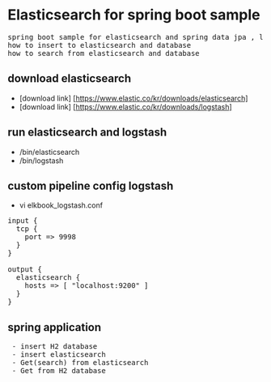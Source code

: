 # Elasticsearch for spring boot sample

<pre>
spring boot sample for elasticsearch and spring data jpa , logstash
how to insert to elasticsearch and database
how to search from elasticsearch and database
</pre>

## download elasticsearch
* [download link] [https://www.elastic.co/kr/downloads/elasticsearch]
* [download link] [https://www.elastic.co/kr/downloads/logstash]

## run elasticsearch and logstash
* <download elasticsearch>/bin/elasticsearch
* <download logstash>/bin/logstash

## custom pipeline config logstash

* vi elkbook_logstash.conf

<pre>
input {
  tcp {
    port => 9998
  }
}

output {
  elasticsearch {
    hosts => [ "localhost:9200" ]
  }
}
</pre>

## spring application
<pre>
 - insert H2 database
 - insert elasticsearch
 - Get(search) from elasticsearch
 - Get from H2 database
</pre>
